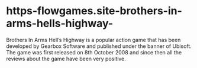 # https-flowgames.site-brothers-in-arms-hells-highway-
Brothers In Arms Hell’s Highway is a popular action game that has been developed by Gearbox Software and published under the banner of Ubisoft. The game was first released on 8th October 2008 and since then all the reviews about the game have been very positive.
